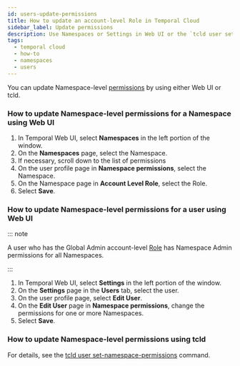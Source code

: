 ```yaml
---
id: users-update-permissions
title: How to update an account-level Role in Temporal Cloud
sidebar_label: Update permissions
description: Use Namespaces or Settings in Web UI or the `tcld user set-namespace-permissions` command.
tags:
  - temporal cloud
  - how-to
  - namespaces
  - users
---
```


You can update Namespace-level [permissions](/cloud/#namespace-level-permissions) by using either Web UI or tcld.

<!-- How to update Namespace-level permissions for a Namespace in Temporal Cloud using Web UI -->

### How to update Namespace-level permissions for a Namespace using Web UI

1. In Temporal Web UI, select **Namespaces** in the left portion of the window.
1. On the **Namespaces** page, select the Namespace.
1. If necessary, scroll down to the list of permissions
1. On the user profile page in **Namespace permissions**, select the Namespace.
1. On the Namespace page in **Account Level Role**, select the Role.
1. Select **Save**.

<!-- How to update Namespace-level permissions for a user in Temporal Cloud using Web UI -->

### How to update Namespace-level permissions for a user using Web UI

::: note

A user who has the Global Admin account-level [Role](/cloud/#account-level-roles) has Namespace Admin permissions for all Namespaces.

:::

1. In Temporal Web UI, select **Settings** in the left portion of the window.
1. On the **Settings** page in the **Users** tab, select the user.
1. On the user profile page, select **Edit User**.
1. On the **Edit User** page in **Namespace permissions**, change the permissions for one or more Namespaces.
1. Select **Save**.

<!-- How to update an account-level Role in Temporal Cloud using tcld -->

### How to update Namespace-level permissions using tcld

For details, see the [tcld user set-namespace-permissions](/cloud/tcld/user#set-namespace-permissions) command.
